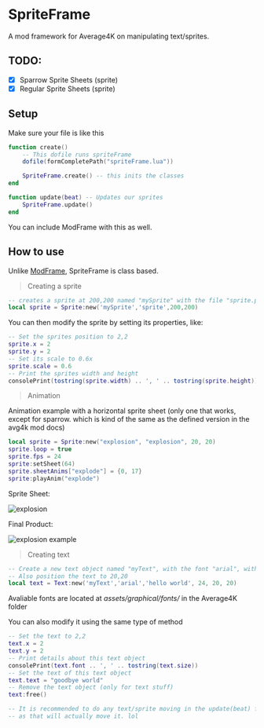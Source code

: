 # SpriteFrame
A mod framework for Average4K on manipulating text/sprites.

## TODO:

- [X] Sparrow Sprite Sheets (sprite)
- [X] Regular Sprite Sheets (sprite)

## Setup

Make sure your file is like this 
```lua
function create()
    -- This dofile runs spriteFrame
    dofile(formCompletePath("spriteFrame.lua"))

    SpriteFrame.create() -- this inits the classes
end

function update(beat) -- Updates our sprites
    SpriteFrame.update()
end
```

You can include ModFrame with this as well.

## How to use

Unlike [ModFrame](https://github.com/KadeDev/Avg4k-ModFrame), SpriteFrame is class based.

> Creating a sprite

```lua
-- creates a sprite at 200,200 named "mySprite" with the file "sprite.png" in the mod folder
local sprite = Sprite:new('mySprite','sprite',200,200)
```

You can then modify the sprite by setting its properties, like:
```lua
-- Set the sprites position to 2,2
sprite.x = 2
sprite.y = 2
-- Set its scale to 0.6x
sprite.scale = 0.6
-- Print the sprites width and height
consolePrint(tostring(sprite.width) .. ', ' .. tostring(sprite.height))
```

> Animation

Animation example with a horizontal sprite sheet (only one that works, except for sparrow. which is kind of the same as the defined version in the avg4k mod docs)

```lua
local sprite = Sprite:new("explosion", "explosion", 20, 20)
sprite.loop = true
sprite.fps = 24
sprite:setSheet(64)
sprite.sheetAnims["explode"] = {0, 17}
sprite:playAnim("explode")
```

Sprite Sheet: 

![explosion](https://user-images.githubusercontent.com/26305836/213835433-b1cce86e-72cb-4d9f-9373-70dc0d3885a6.png)

Final Product: 

![explosion example](https://user-images.githubusercontent.com/26305836/213835425-fe7eacfb-6ce7-4aaa-ac32-628b73d0d986.gif)

> Creating text

```lua
-- Create a new text object named "myText", with the font "arial", with the initial text of "hello world", and the size of 24.
-- Also position the text to 20,20
local text = Text:new('myText','arial','hello world', 24, 20, 20)
```

Avaliable fonts are located at *assets/graphical/fonts/* in the Average4K folder

You can also modify it using the same type of method
```lua
-- Set the text to 2,2
text.x = 2
text.y = 2
-- Print details about this text object
consolePrint(text.font .. ', ' .. tostring(text.size))
-- Set the text of this text object
text.text = "goodbye world"
-- Remove the text object (only for text stuff)
text:free()

-- It is recommended to do any text/sprite moving in the update(beat) function.
-- as that will actually move it. lol
```
